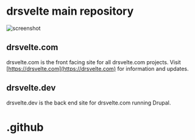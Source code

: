 # drsvelte main repository

![screenshot](https://res.cloudinary.com/shinkirin/image/upload/v1702688981/drsvelte/drseltedev-logo.webp)

## drsvelte.com

drsvelte.com is the front facing site for all drsvelte.com projects. Visit [https://drsvelte.com](https://drsvelte.com) for information and updates.

## drsvelte.dev

drsvelte.dev is the back end site for drsvelte.com running Drupal.

# .github

